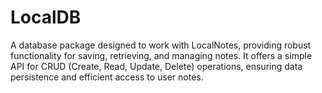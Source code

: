 # LocalDB
A database package designed to work with LocalNotes, providing robust functionality for saving, retrieving, and managing notes. It offers a simple API for CRUD (Create, Read, Update, Delete) operations, ensuring data persistence and efficient access to user notes.
